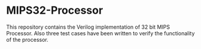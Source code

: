 # MIPS32-Processor
This repository contains the Verilog implementation of 32 bit MIPS Processor. Also three test cases have been written to verify the functionality of the processor.
